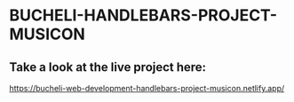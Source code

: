 # BUCHELI-HANDLEBARS-PROJECT-MUSICON

## Take a look at the live project here:
https://bucheli-web-development-handlebars-project-musicon.netlify.app/
